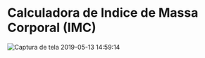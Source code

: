 # Calculadora de Indice de Massa Corporal (IMC)


![Captura de tela 2019-05-13 14:59:14](https://user-images.githubusercontent.com/12898794/57643307-cf49bc80-758f-11e9-869e-7ba1899ffb41.png)
